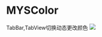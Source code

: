 # MYSColor

TabBar,TabView切换动态更改颜色
![](https://github.com/Nightmare-MYS/MYSTab/blob/master/demo.gif)

